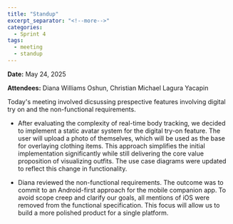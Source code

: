 ```yaml
---
title: "Standup"
excerpt_separator: "<!--more-->"
categories:
  - Sprint 4
tags:
  - meeting
  - standup
---
```


**Date:** May 24, 2025
<!--more-->

**Attendees:** Diana Williams Oshun, Christian Michael Lagura Yacapin
<!--more-->

Today's meeting involved dicsussing prespective features involving digital try on and the non-functional requirements.
<!--more-->

- After evaluating the complexity of real-time body tracking, we decided to implement a static avatar system for the digital try-on feature. The user will upload a photo of themselves, which will be used as the base for overlaying clothing items. This approach simplifies the initial implementation significantly while still delivering the core value proposition of visualizing outfits. The use case diagrams were updated to reflect this change in functionality.
<!--more-->

- Diana reviewed the non-functional requirements. The outcome was to commit to an Android-first approach for the mobile companion app. To avoid scope creep and clarify our goals, all mentions of iOS were removed from the functional specification. This focus will allow us to build a more polished product for a single platform.
